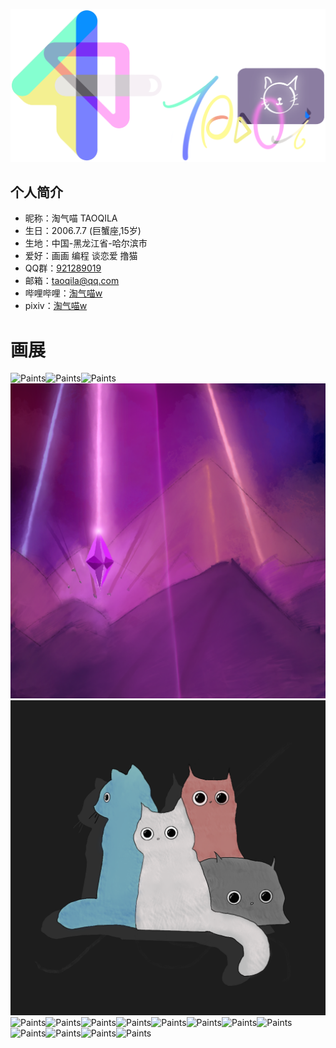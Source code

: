 ![Headimage](https://github.com/TAOQILA/taoqila.github.io/blob/images/all.png?raw=true)
## 个人简介
- 昵称：淘气喵 TAOQILA
- 生日：2006.7.7 (巨蟹座,15岁)
- 生地：中国-黑龙江省-哈尔滨市
- 爱好：画画 编程 谈恋爱 撸猫
- QQ群：[921289019](https://jq.qq.com/?_wv=1027&k=0yhFgJKO)
- 邮箱：taoqila@qq.com
- 哔哩哔哩：[淘气喵w](https://space.bilibili.com/353586902)
- pixiv：[淘气喵w](https://www.pixiv.net/users/59091519)
# 画展
![Paints](https://github.com/TAOQILA/taoqila.github.io/blob/Paints/paints%20(1).png?raw=true)![Paints](https://github.com/TAOQILA/taoqila.github.io/blob/Paints/paints%20(2).png?raw=true)![Paints](https://github.com/TAOQILA/taoqila.github.io/blob/Paints/paints%20(3).png?raw=true)![Paints](https://github.com/TAOQILA/taoqila.github.io/blob/Paints/paints%20(4).png?raw=true)![Paints](https://github.com/TAOQILA/taoqila.github.io/blob/Paints/paints%20(6).png?raw=true)![Paints](https://github.com/TAOQILA/taoqila.github.io/blob/Paints/paints%20(7).png?raw=true)![Paints](https://github.com/TAOQILA/taoqila.github.io/blob/Paints/paints%20(8).png?raw=true)![Paints](https://github.com/TAOQILA/taoqila.github.io/blob/Paints/paints%20(9).png?raw=true)![Paints](https://github.com/TAOQILA/taoqila.github.io/blob/Paints/paints%20(10).png?raw=true)![Paints](https://github.com/TAOQILA/taoqila.github.io/blob/Paints/paints%20(11).png?raw=true)![Paints](https://github.com/TAOQILA/taoqila.github.io/blob/Paints/paints%20(12).png?raw=true)![Paints](https://github.com/TAOQILA/taoqila.github.io/blob/Paints/paints%20(13).png?raw=true)![Paints](https://github.com/TAOQILA/taoqila.github.io/blob/Paints/paints%20(14).png?raw=true)![Paints](https://github.com/TAOQILA/taoqila.github.io/blob/Paints/paints%20(15).png?raw=true)![Paints](https://github.com/TAOQILA/taoqila.github.io/blob/Paints/paints%20(16).png?raw=true)![Paints](https://github.com/TAOQILA/taoqila.github.io/blob/Paints/paints%20(17).png?raw=true)![Paints](https://github.com/TAOQILA/taoqila.github.io/blob/Paints/paints%20(18).png?raw=true)
